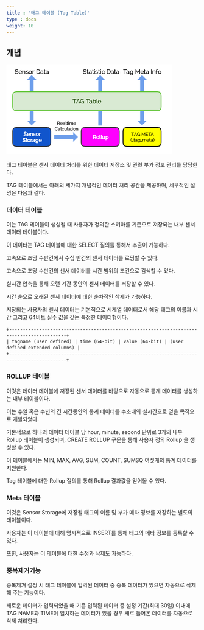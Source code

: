 ```yaml
---
title : '태그 테이블 (Tag Table)'
type : docs
weight: 10
---
```


## 개념

![tag](../tag.png)

태그 테이블은 센서 데이터 처리를 위한 데이터 저장소 및 관련 부가 정보 관리를 담당한다.

TAG 테이블에서는 아래의 세가지 개념적인 데이터 처리 공간을 제공하며, 세부적인 설명은 다음과 같다.

### 데이터 테이블

이는 TAG 테이블이 생성될 때 사용자가 정의한 스키마를 기준으로 저장되는 내부 센서 데이터 테이블이다.

이 데이터는 TAG 테이블에 대한 SELECT 질의를 통해서 추출이 가능하다.

고속으로 초당 수만건에서 수십 만건의 센서 데이터를 로딩할 수 있다.

고속으로 초당 수만건의 센서 데이터를 시간 범위의 조건으로 검색할 수 있다.

실시간 압축을 통해 오랜 기간 동안의 센서 데이터를 저장할 수 있다.

시간 순으로 오래된 센서 데이터에 대한 순차적인 삭제가 가능하다.

저장되는 사용자의 센서 데이터는 기본적으로 시계열 데이터로서 해당 태그의 이름과 시간 그리고 64비트 실수 값을 갖는 특정한 데이터형이다.

```
+-------------------------------------------------------------------------------------------+
| tagname (user defined) | time (64-bit) | value (64-bit) | (user defined extended columns) |
+-------------------------------------------------------------------------------------------+
```

### ROLLUP 테이블

이것은 데이터 테이블에 저장된 센서 데이터를 바탕으로 자동으로 통계 데이터를 생성하는 내부 테이블이다.

이는 수일 혹은 수년의 긴 시간동안의 통계 데이터를 수초내의 실시간으로 얻을 목적으로 개발되었다.

기본적으로 하나의 데이터 테이블 당 hour, minute, second 단위로 3개의 내부 Rollup 테이블이 생성되며, CREATE ROLLUP 구문을 통해 사용자 정의 Rollup 을 생성할 수 있다.

이 테이블에서는 MIN, MAX, AVG, SUM, COUNT, SUMSQ  여섯개의 통계 데이터를 지원한다.

Tag 테이블에 대한 Rollup 질의를 통해 Rollup 결과값을 얻어올 수 있다.

### Meta 테이블

이것은 Sensor Storage에 저장될 태그의 이름 및 부가 메타 정보를 저장하는 별도의 테이블이다.

사용자는 이 테이블에 대해 명시적으로 INSERT를 통해 태그의 메타 정보를 등록할 수 있다.

또한, 사용자는 이 테이블에 대한 수정과 삭제도 가능하다.

### 중복제거기능

중복제거 설정 시 태그 테이블에 입력된 데이터 중 중복 데이터가 있으면 자동으로 삭제해 주는 기능이다.

새로운 데이터가 입력되었을 때 기존 입력된 데이터 중 설정 기간(최대 30일) 이내에 TAG NAME과 TIME이 일치하는 데이터가 있을 경우 새로 들어온 데이터를 자동으로 삭제 처리한다.
